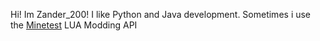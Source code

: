 Hi! Im Zander_200!
I like Python and Java development. Sometimes i use the [Minetest](https://minetest.net) LUA Modding API
